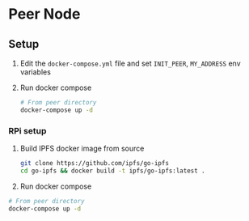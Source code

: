 # Peer Node

## Setup

1. Edit the `docker-compose.yml` file and set `INIT_PEER`, `MY_ADDRESS` env variables

2. Run docker compose
    ```bash
    # From peer directory
    docker-compose up -d
    ```

### RPi setup

1. Build IPFS docker image from source
    ```bash
    git clone https://github.com/ipfs/go-ipfs
    cd go-ipfs && docker build -t ipfs/go-ipfs:latest .
    ```

2. Run docker compose
```bash
# From peer directory
docker-compose up -d
```
